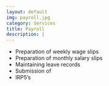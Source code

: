 ```yaml
---
layout: default
img: payroll.jpg
category: Services
title: Payroll
description: |
---
```

<ul>
    <li>Preparation of weekly wage slips</li>
    <li>Preparation of monthly salary slips</li>
    <li>Maintaining leave records</li>
    <li>Submission of </li>
    <li>IRP5’s</li>
</ul>
